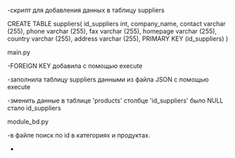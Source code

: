 -скрипт для добавления данных в таблицу suppliers

CREATE TABLE suppliers(
id_suppliers int,
company_name,
contact varchar (255),
phone varchar (255),
fax varchar (255),
homepage varchar (255),
country varchar (255),
address varchar (255),
PRIMARY KEY (id_suppliers)
)

main.py

-FOREIGN KEY добавила с помощью execute

-заполнила таблицу suppliers данными из файла JSON с помощью execute

-зменить данные в таблице 'products' столбце 'id_suppliers' 
было NULL стало  id_suppliers 

module_bd.py

-в файле поиск по id в категориях и продуктах.


-